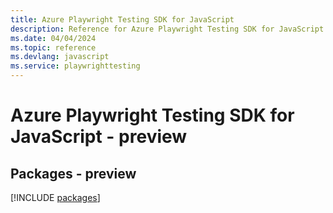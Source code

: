 ```yaml
---
title: Azure Playwright Testing SDK for JavaScript
description: Reference for Azure Playwright Testing SDK for JavaScript
ms.date: 04/04/2024
ms.topic: reference
ms.devlang: javascript
ms.service: playwrighttesting
---
```

# Azure Playwright Testing SDK for JavaScript - preview
## Packages - preview
[!INCLUDE [packages](playwright-testing-index.md)]